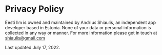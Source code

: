 # Privacy Policy
Eesti Ilm is owned and maintained by Andrius Shiaulis, an independent app developer based in Estonia. None of your data or personal information is collected in any way or manner. For more information please get in touch at shiaulis@gmail.com

Last updated July 17, 2022.

